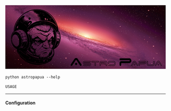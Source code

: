 <img src="conf/AstroPapua_banner.png" height="200">

```console
python astropapua --help
```

```boo
USAGE
```

---------------------------------------

#### Configuration


